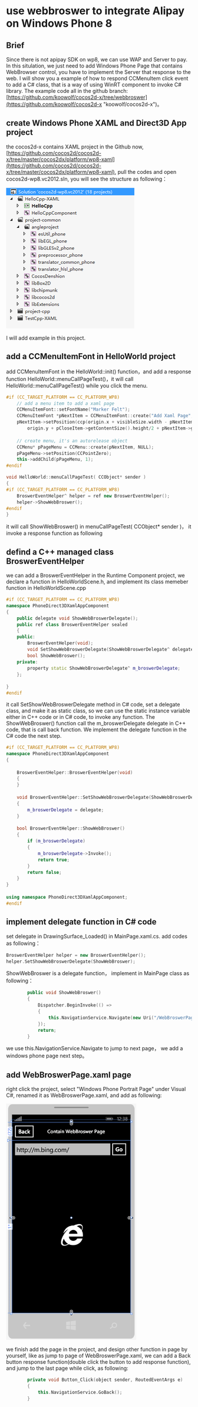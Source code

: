 # use webbroswer to integrate Alipay on Windows Phone 8

## Brief

Since there is not apipay SDK on wp8, we can use WAP and Server to pay. In this situlation, we just need to add Windows Phone Page that contains WebBrowser control, you have to implement the Server that response to the web.
I will show you a example of how to respond CCMenuItem click event to add a C# class, that is a way of using WinRT component to invoke C# library. The example code all in the github branch: [https://github.com/koowolf/cocos2d-x/tree/webbroswer](https://github.com/koowolf/cocos2d-x "koowolf/cocos2d-x")。

## create Windows Phone XAML and Direct3D App project

 the cocos2d-x contains XAML project in the Github now, [https://github.com/cocos2d/cocos2d-x/tree/master/cocos2dx/platform/wp8-xaml](https://github.com/cocos2d/cocos2d-x/tree/master/cocos2dx/platform/wp8-xaml), pull the codes and open cocos2d-wp8.vc2012.sln, you will see the structure as following：

![application](res/1.png)

I will add example in this project.

## add a CCMenuItemFont in HelloWorld project ##

add CCMenuItemFont in the HelloWorld::init() function，and add a response function HelloWorld::menuCallPageTest()，it will call HelloWorld::menuCallPageTest() while you click the menu.

``` c++
#if (CC_TARGET_PLATFORM == CC_PLATFORM_WP8)
	// add a menu item to add a xaml page
	CCMenuItemFont::setFontName("Marker Felt");
	CCMenuItemFont *pNextItem = CCMenuItemFont::create("Add Xaml Page", this, menu_selector(HelloWorld::menuCallPageTest));
	pNextItem->setPosition(ccp(origin.x + visibleSize.width - pNextItem->getContentSize().width / 2, 
		origin.y + pCloseItem->getContentSize().height/2 + pNextItem->getContentSize().height + 10));

	// create menu, it's an autorelease object
	CCMenu* pPageMenu = CCMenu::create(pNextItem, NULL);
	pPageMenu->setPosition(CCPointZero);
	this->addChild(pPageMenu, 1);
#endif

```

``` c++
void HelloWorld::menuCallPageTest( CCObject* sender )
{
#if (CC_TARGET_PLATFORM == CC_PLATFORM_WP8)
	BroswerEventHelper^ helper = ref new BroswerEventHelper(); 
	helper->ShowWebBroswer();
#endif
}

```

it will call ShowWebBroswer() in menuCallPageTest( CCObject* sender )， it invoke a response function as following

## defind a C++ managed class BroswerEventHelper ##

we can add a BroswerEventHelper in the Runtime Component project, we declare a function in HelloWorldScene.h, and implement its class memeber function in HelloWorldScene.cpp

``` c++
#if (CC_TARGET_PLATFORM == CC_PLATFORM_WP8)
namespace PhoneDirect3DXamlAppComponent
{
	public delegate void ShowWebBroswerDelegate();
	public ref class BroswerEventHelper sealed
	{
	public:
		BroswerEventHelper(void);
		void SetShowWebBroswerDelegate(ShowWebBroswerDelegate^ delegate);
		bool ShowWebBroswer();
	private:
		property static ShowWebBroswerDelegate^ m_broswerDelegate;
	};

}
#endif

```

it call SetShowWebBroswerDelegate method in C# code, set a delegate class, and make it as static class, so we can use the static instance variable either in C++ code or in C# code, to invoke any function. The ShowWebBroswer() function call the m_broswerDelegate delegate in C++ code, that is call back function.
We implement the delegate function in the C# code the next step.

``` c++
#if (CC_TARGET_PLATFORM == CC_PLATFORM_WP8)
namespace PhoneDirect3DXamlAppComponent
{

	BroswerEventHelper::BroswerEventHelper(void)
	{
	}

	void BroswerEventHelper::SetShowWebBroswerDelegate(ShowWebBroswerDelegate^ delegate)
	{
		m_broswerDelegate = delegate;
	}

	bool BroswerEventHelper::ShowWebBroswer()
	{
		if (m_broswerDelegate)
		{
			m_broswerDelegate->Invoke();
			return true;
		}
		return false;
	}
}

using namespace PhoneDirect3DXamlAppComponent;
#endif

```

## implement delegate function in C# code ##

set delegate in DrawingSurface_Loaded() in MainPage.xaml.cs. add codes as following：

``` c++
BroswerEventHelper helper = new BroswerEventHelper();
helper.SetShowWebBroswerDelegate(ShowWebBroswer);

```

ShowWebBroswer is a delegate function， implement in MainPage class as following：

``` c++
        public void ShowWebBroswer()
        {
            Dispatcher.BeginInvoke(() =>
            {
                this.NavigationService.Navigate(new Uri("/WebBroswerPage.xaml", UriKind.Relative));
            });
            return;
        }

```

we use this.NavigationService.Navigate to jump to next page， we add a windows phone page next step。

## add WebBroswerPage.xaml page ##

right click the project, select "Windows Phone Portrait Page" under Visual C#, renamed it as WebBroswerPage.xaml, and add as following:

![application](res/2.png)

we finish add the page in the project, and design other function in page by yourself, like as jump to  page of WebBroswerPage.xaml, we can add a Back button response function(double click the button to add response function), and jump to the last page while click, as following:


``` c++
        private void Button_Click(object sender, RoutedEventArgs e)
        {
            this.NavigationService.GoBack();
        }

```


